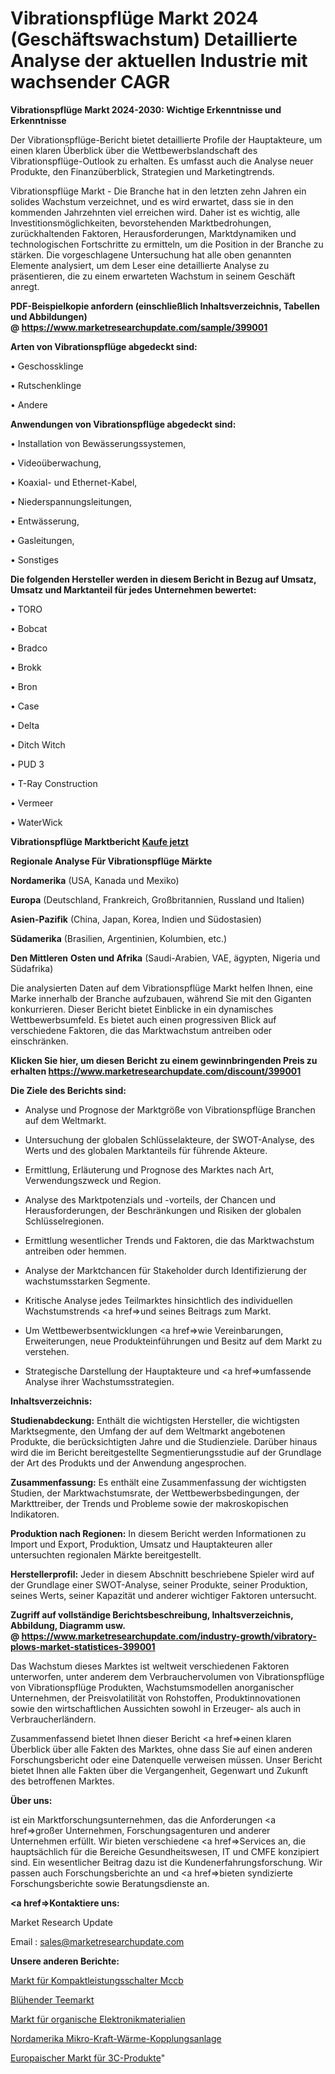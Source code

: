 # Vibrationspflüge Markt 2024 (Geschäftswachstum) Detaillierte Analyse der aktuellen Industrie mit wachsender CAGR

<strong>Vibrationspflüge Markt 2024-2030: Wichtige Erkenntnisse und Erkenntnisse</strong>

Der Vibrationspflüge-Bericht bietet detaillierte Profile der Hauptakteure, um einen klaren Überblick über die Wettbewerbslandschaft des Vibrationspflüge-Outlook zu erhalten. Es umfasst auch die Analyse neuer Produkte, den Finanzüberblick, Strategien und Marketingtrends.

Vibrationspflüge Markt - Die Branche hat in den letzten zehn Jahren ein solides Wachstum verzeichnet, und es wird erwartet, dass sie in den kommenden Jahrzehnten viel erreichen wird. Daher ist es wichtig, alle Investitionsmöglichkeiten, bevorstehenden Marktbedrohungen, zurückhaltenden Faktoren, Herausforderungen, Marktdynamiken und technologischen Fortschritte zu ermitteln, um die Position in der Branche zu stärken. Die vorgeschlagene Untersuchung hat alle oben genannten Elemente analysiert, um dem Leser eine detaillierte Analyse zu präsentieren, die zu einem erwarteten Wachstum in seinem Geschäft anregt.

<strong><b>PDF-Beispielkopie anfordern (einschließlich Inhaltsverzeichnis, Tabellen und Abbildungen) @ </b></strong><strong><a href=https://www.marketresearchupdate.com/sample/399001><strong>https://www.marketresearchupdate.com/sample/399001</u></a></strong></strong>

<strong>Arten von Vibrationspflüge abgedeckt sind:</strong>

• Geschossklinge

• Rutschenklinge

• Andere

<strong>Anwendungen von Vibrationspflüge abgedeckt sind:</strong>

• Installation von Bewässerungssystemen,

• Videoüberwachung,

• Koaxial- und Ethernet-Kabel,

• Niederspannungsleitungen,

• Entwässerung,

• Gasleitungen,

• Sonstiges

<strong>Die folgenden Hersteller werden in diesem Bericht in Bezug auf Umsatz, Umsatz und Marktanteil für jedes Unternehmen bewertet:</strong>

• TORO

• Bobcat

• Bradco

• Brokk

• Bron

• Case

• Delta

• Ditch Witch

• PUD 3

• T-Ray Construction

• Vermeer

• WaterWick

<strong>Vibrationspflüge Marktbericht <a href=https://www.marketresearchupdate.com/buynow/399001>Kaufe jetzt</a></strong>

<strong>Regionale Analyse Für Vibrationspflüge Märkte</strong>

<strong>Nordamerika</strong> (USA, Kanada und Mexiko)

<strong>Europa</strong> (Deutschland, Frankreich, Großbritannien, Russland und Italien)

<strong>Asien-Pazifik</strong> (China, Japan, Korea, Indien und Südostasien)

<strong>Südamerika</strong> (Brasilien, Argentinien, Kolumbien, etc.)

<strong>Den Mittleren</strong> <strong>Osten und Afrika</strong> (Saudi-Arabien, VAE, ägypten, Nigeria und Südafrika)

Die analysierten Daten auf dem Vibrationspflüge Markt helfen Ihnen, eine Marke innerhalb der Branche aufzubauen, während Sie mit den Giganten konkurrieren. Dieser Bericht bietet Einblicke in ein dynamisches Wettbewerbsumfeld. Es bietet auch einen progressiven Blick auf verschiedene Faktoren, die das Marktwachstum antreiben oder einschränken.

<strong>Klicken Sie hier, um diesen Bericht zu einem gewinnbringenden Preis zu erhalten
</strong><strong><a href=https://www.marketresearchupdate.com/discount/399001>https://www.marketresearchupdate.com/discount/399001</b></u></strong></a>

<strong>Die Ziele des Berichts sind:</strong>

- Analyse und Prognose der Marktgröße von Vibrationspflüge Branchen auf dem Weltmarkt.

- Untersuchung der globalen Schlüsselakteure, der SWOT-Analyse, des Werts und des globalen Marktanteils für führende Akteure.

- Ermittlung, Erläuterung und Prognose des Marktes nach Art, Verwendungszweck und Region.

- Analyse des Marktpotenzials und -vorteils, der Chancen und Herausforderungen, der Beschränkungen und Risiken der globalen Schlüsselregionen.

- Ermittlung wesentlicher Trends und Faktoren, die das Marktwachstum antreiben oder hemmen.

- Analyse der Marktchancen für Stakeholder durch Identifizierung der wachstumsstarken Segmente.

- Kritische Analyse jedes Teilmarktes hinsichtlich des individuellen Wachstumstrends <a href=>und</a> seines Beitrags zum Markt.

- Um Wettbewerbsentwicklungen <a href=>wie</a> Vereinbarungen, Erweiterungen, neue Produkteinführungen und Besitz auf dem Markt zu verstehen.

- Strategische Darstellung der Hauptakteure und <a href=>umfas</a>sende Analyse ihrer Wachstumsstrategien.

<strong>Inhaltsverzeichnis:</strong>

<strong>Studienabdeckung:</strong> Enthält die wichtigsten Hersteller, die wichtigsten Marktsegmente, den Umfang der auf dem Weltmarkt angebotenen Produkte, die berücksichtigten Jahre und die Studienziele. Darüber hinaus wird die im Bericht bereitgestellte Segmentierungsstudie auf der Grundlage der Art des Produkts und der Anwendung angesprochen.

<strong>Zusammenfassung:</strong> Es enthält eine Zusammenfassung der wichtigsten Studien, der Marktwachstumsrate, der Wettbewerbsbedingungen, der Markttreiber, der Trends und Probleme sowie der makroskopischen Indikatoren.

<strong>Produktion nach Regionen:</strong> In diesem Bericht werden Informationen zu Import und Export, Produktion, Umsatz und Hauptakteuren aller untersuchten regionalen Märkte bereitgestellt.

<strong>Herstellerprofil:</strong> Jeder in diesem Abschnitt beschriebene Spieler wird auf der Grundlage einer SWOT-Analyse, seiner Produkte, seiner Produktion, seines Werts, seiner Kapazität und anderer wichtiger Faktoren untersucht.

<strong><b>Zugriff auf vollständige Berichtsbeschreibung, Inhaltsverzeichnis, Abbildung, Diagramm usw. @ </b></strong><strong><a href=https://www.marketresearchupdate.com/industry-growth/vibratory-plows-market-statistices-399001>https://www.marketresearchupdate.com/industry-growth/vibratory-plows-market-statistices-399001</a></strong>

Das Wachstum dieses Marktes ist weltweit verschiedenen Faktoren unterworfen, unter anderem dem Verbrauchervolumen von Vibrationspflüge von Vibrationspflüge Produkten, Wachstumsmodellen anorganischer Unternehmen, der Preisvolatilität von Rohstoffen, Produktinnovationen sowie den wirtschaftlichen Aussichten sowohl in Erzeuger- als auch in Verbraucherländern.

Zusammenfassend bietet Ihnen dieser Bericht <a href=>einen</a> klaren Überblick über alle Fakten des Marktes, ohne dass Sie auf einen anderen Forschungsbericht oder eine Datenquelle verweisen müssen. Unser Bericht bietet Ihnen alle Fakten über die Vergangenheit, Gegenwart und Zukunft des betroffenen Marktes.

<strong>Über uns:</strong>

 ist ein Marktforschungsunternehmen, das die Anforderungen <a href=>großer</a> Unternehmen, Forschungsagenturen und anderer Unternehmen erfüllt. Wir bieten verschiedene <a href=>Services</a> an, die hauptsächlich für die Bereiche Gesundheitswesen, IT und CMFE konzipiert sind. Ein wesentlicher Beitrag dazu ist die Kundenerfahrungsforschung. Wir passen auch Forschungsberichte an und <a href=>bieten</a> syndizierte Forschungsberichte sowie Beratungsdienste an.

<strong><a href=>Kontaktiere uns:</a></strong>

Market Research Update

Email : sales@marketresearchupdate.com

<strong>Unsere anderen Berichte:</strong>

<a href=https://www.linkedin.com/pulse/moulded-case-circuit-breaker-mccb-market-2023-challenges>Markt für Kompaktleistungsschalter Mccb</a>

<a href=https://www.linkedin.com/pulse/flowering-tea-market-outlooks-2023-size-players-cost-structures>Blühender Teemarkt</a>

<a href=https://www.linkedin.com/pulse/organic-electronics-materials-market-outlooks>Markt für organische Elektronikmaterialien</a>

<a href=https://www.linkedin.com/pulse/north-america-micro-combined-heat-power-chp>Nordamerika Mikro-Kraft-Wärme-Kopplungsanlage</a>

<a href=https://www.linkedin.com/pulse/europe-3c-products-market-2023-manufacturers-regions>Europaischer Markt für 3C-Produkte</a>"
